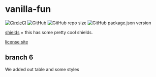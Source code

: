# vanilla-fun

[![CircleCI](https://dl.circleci.com/status-badge/img/gh/C5m7b4/vanilla-fun/tree/master.svg?style=svg)](https://dl.circleci.com/status-badge/redirect/gh/C5m7b4/vanilla-fun/tree/master)
![GitHub](https://img.shields.io/github/license/C5m7b4/vanilla-fun?style=plastic)
![GitHub repo size](https://img.shields.io/github/repo-size/C5m7b4/vanilla-fun?style=plastic)
![GitHub package.json version](https://img.shields.io/github/package-json/v/C5m7b4/vanilla-fun?style=plastic)

[shields](https://shields.io/) = this has some pretty cool shields.

[license site](https://choosealicense.com/licenses/mit/)

## branch 6

We added out table and some styles

